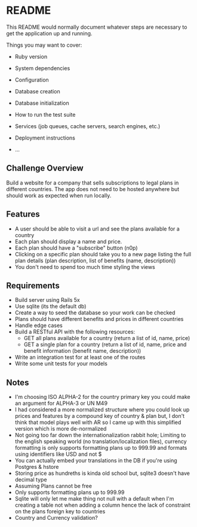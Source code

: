 # README

This README would normally document whatever steps are necessary to get the
application up and running.

Things you may want to cover:

* Ruby version

* System dependencies

* Configuration

* Database creation

* Database initialization

* How to run the test suite

* Services (job queues, cache servers, search engines, etc.)

* Deployment instructions

* ...

## Challenge Overview
Build a website for a company that sells subscriptions to legal plans in different countries. The app does not need to be hosted anywhere but should work as expected when run locally.

## Features
- A user should be able to visit a url and see the plans available for a country
- Each plan should display a name and price.
- Each plan should have a "subscribe" button (n0p)
- Clicking on a specific plan should take you to a new page listing the full plan details (plan description, list of benefits (name, description))
- You don't need to spend too much time styling the views

## Requirements
- Build server using Rails 5x
- Use sqlite (its the default db)
- Create a way to seed the database so your work can be checked
- Plans should have different benefits and prices in different countries
- Handle edge cases
- Build a RESTful API with the following resources:
   * GET all plans available for a country (return a list of id, name, price)
   * GET a single plan for a country (return a list of id, name, price and benefit information (benefit name, description))
- Write an integration test for at least one of the routes
- Write some unit tests for your models


## Notes

- I'm choosing ISO ALPHA-2 for the country primary key you could make an argument for ALPHA-3 or UN M49
- I had considered a more normalized structure where you could look up prices and features by a compound key of country & plan but, I don't think that model plays well with AR so I came up with this simplified version which is more de-normalized
- Not going too far down the internationalization rabbit hole; Limiting to the english speaking world (no translation/localization files), currency formatting is only supports formatting plans up to 999.99 and formats using identifiers like USD and not $
- You can actually embed your translations in the DB if you're using Postgres & hstore
- Storing price as hundreths is kinda old school but, sqlite3 doesn't have decimal type
- Assuming Plans cannot be free
- Only supports formatting plans up to 999.99
- Sqlite will only let me make thing not null with a default when I'm creating a table not when adding a column hence the lack of constraint on the plans foreign key to countries
- Country and Currency validation?
